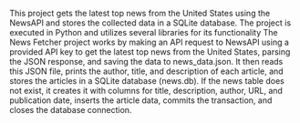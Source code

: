 This project gets the latest top news from the United States using the NewsAPI and stores the collected data in a SQLite database. The project is executed in Python and utilizes several libraries for its functionality 
The News Fetcher project works by making an API request to NewsAPI using a provided API key to get the latest top news from the United States, parsing the JSON response, and saving the data to news_data.json. It then reads this JSON file, prints the author, title, and description of each article, and stores the articles in a SQLite database (news.db). If the news table does not exist, it creates it with columns for title, description, author, URL, and publication date, inserts the article data, commits the transaction, and closes the database connection.
